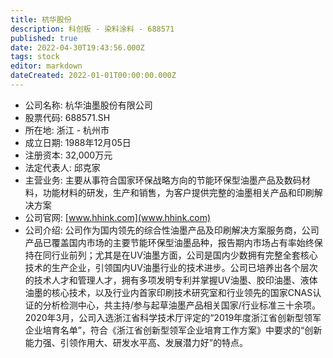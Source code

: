 ```yaml
---
title: 杭华股份
description: 科创板 - 染料涂料 - 688571
published: true
date: 2022-04-30T19:43:56.000Z
tags: stock
editor: markdown
dateCreated: 2022-01-01T00:00:00.000Z
---
```


- 公司名称: 杭华油墨股份有限公司
- 股票代码: 688571.SH
- 所在地: 浙江 - 杭州市
- 成立日期: 1988年12月05日
- 注册资本: 32,000万元
- 法定代表人: 邱克家
- 主营业务: 主要从事符合国家环保战略方向的节能环保型油墨产品及数码材料，功能材料的研发，生产和销售，为客户提供完整的油墨相关产品和印刷解决方案
- 公司官网: [www.hhink.com](www.hhink.com)
- 公司介绍: 公司作为国内领先的综合性油墨产品及印刷解决方案服务商，公司产品已覆盖国内市场的主要节能环保型油墨品种，报告期内市场占有率始终保持在同行业前列；尤其是在UV油墨方面，公司是国内少数拥有完整全套核心技术的生产企业，引领国内UV油墨行业的技术进步。公司已培养出各个层次的技术人才和管理人才，拥有多项发明专利并掌握UV油墨、胶印油墨、液体油墨的核心技术，以及行业内首家印刷技术研究室和行业领先的国家CNAS认证的分析检测中心，共主持/参与起草油墨产品相关国家/行业标准三十余项。2020年3月，公司入选浙江省科学技术厅评定的“2019年度浙江省创新型领军企业培育名单”，符合《浙江省创新型领军企业培育工作方案》中要求的“创新能力强、引领作用大、研发水平高、发展潜力好”的特点。


